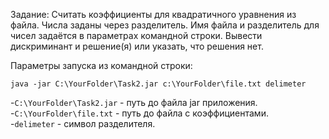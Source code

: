 Задание: Считать коэффициенты для квадратичного уравнения из файла. Числа заданы через разделитель. Имя файла и разделитель для чисел задаётся в параметрах командной строки. Вывести дискриминант и решение(я) или указать, что решения нет.

Параметры запуска из командной строки:

```
java -jar C:\YourFolder\Task2.jar c:\YourFolder\file.txt delimeter
```
-`C:\YourFolder\Task2.jar` - путь до файла jar приложения.  
-`С:\YourFolder\file.txt` - путь до файла c коэффициентами.  
-`delimeter` - символ разделителя.
